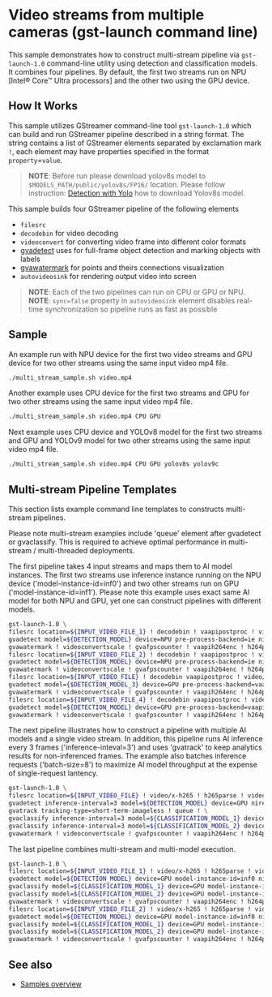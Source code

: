 # Video streams from multiple cameras (gst-launch command line)

This sample demonstrates how to construct multi-stream pipeline via `gst-launch-1.0` command-line utility using detection and classification models.
It combines four pipelines. By default, the first two streams run on NPU [Intel® Core™ Ultra processors] and the other two using the GPU device.

## How It Works
This sample utilizes GStreamer command-line tool `gst-launch-1.0` which can build and run GStreamer pipeline described in a string format.
The string contains a list of GStreamer elements separated by exclamation mark `!`, each element may have properties specified in the format `property`=`value`.

> **NOTE**: Before run please download yolov8s model to `$MODELS_PATH/public/yolov8s/FP16/` location.
Please follow instruction: [Detection with Yolo](./gst_launch/detection_with_yolo/README.md) how to download Yolov8s model.

This sample builds four GStreamer pipeline of the following elements
* `filesrc`
* `decodebin` for video decoding
* `videoconvert` for converting video frame into different color formats
* [gvadetect](https://dlstreamer.github.io/elements/gvadetect.html) uses for full-frame object detection and marking objects with labels
* [gvawatermark](https://dlstreamer.github.io/elements/gvawatermark.html) for points and theirs connections visualization
* `autovideosink` for rendering output video into screen
> **NOTE**: Each of the two pipelines can run on CPU or GPU or NPU.
> **NOTE**: `sync=false` property in `autovideosink` element disables real-time synchronization so pipeline runs as fast as possible

## Sample
An example run with NPU device for the first two video streams and GPU device for two other streams using the same input video mp4 file.

```sh
./multi_stream_sample.sh video.mp4
```

Another example uses CPU device for the first two streams and GPU for two other streams using the same input video mp4 file.

```sh
./multi_stream_sample.sh video.mp4 CPU GPU
```

Next example uses CPU device and YOLOv8 model for the first two streams and GPU and YOLOv9 model for two other streams using the same input video mp4 file.

```sh
./multi_stream_sample.sh video.mp4 CPU GPU yolov8s yolov9c
```

## Multi-stream Pipeline Templates
This section lists example command line templates to constructs multi-stream pipelines. 

Please note multi-stream examples include 'queue' element after gvadetect or gvaclassify. 
This is required to achieve optimal performance in multi-stream / multi-threaded deployments. 

The first pipeline takes 4 input streams and maps them to AI model instances. 
The first two streams use inference instance running on the NPU device ('model-instance-id=inf0') and two other streams run on GPU ('model-instance-id=inf1').
Please note this example uses exact same AI model for both NPU and GPU, yet one can construct pipelines with different models.

```sh
gst-launch-1.0 \
filesrc location=${INPUT_VIDEO_FILE_1} ! decodebin ! vaapipostproc ! video/x-raw(memory:VASurface) ! \
gvadetect model=${DETECTION_MODEL} device=NPU pre-process-backend=ie nireq=4 model-instance-id=inf0 ! queue ! \
gvawatermark ! videoconvertscale ! gvafpscounter ! vaapih264enc ! h264parse ! mp4mux ! filesink location=${OUTPUT_VIDEO_FILE_1} \
filesrc location=${INPUT_VIDEO_FILE_2} ! decodebin ! vaapipostproc ! video/x-raw(memory:VASurface) ! \
gvadetect model=${DETECTION_MODEL} device=NPU pre-process-backend=ie nireq=4 model-instance-id=inf0 ! queue ! \
gvawatermark ! videoconvertscale ! gvafpscounter ! vaapih264enc ! h264parse ! mp4mux ! filesink location=${OUTPUT_VIDEO_FILE_2} \
filesrc location=${INPUT_VIDEO_FILE} ! decodebin vaapipostproc ! video/x-raw(memory:VASurface) ! 
gvadetect model={$DETECTION_MODEL_3} device=GPU pre-process-backend=vaapi-surface-sharing nireq=4 model-instance-id=inf1 ! queue ! \
gvawatermark ! videoconvertscale ! gvafpscounter ! vaapih264enc ! h264parse ! mp4mux ! filesink location=${OUTPUT_VIDEO_FILE_3} \
filesrc location=${INPUT_VIDEO_FILE_4} ! decodebin vaapipostproc ! video/x-raw(memory:VASurface) ! 
gvadetect model=${DETECTION_MODEL} device=GPU pre-process-backend=vaapi-surface-sharing nireq=4 model-instance-id=inf1 ! queue ! \
gvawatermark ! videoconvertscale ! gvafpscounter ! vaapih264enc ! h264parse ! mp4mux ! filesink location=${OUTPUT_VIDEO_FILE_4}
```

The next pipeline illustrates how to construct a pipeline with multiple AI models and a single video stream.
In addition, this pipeline runs AI inference every 3 frames ('inference-inteval=3') and uses 'gvatrack' to keep analytics results for non-inferenced frames.
The example also batches inference requests ('batch-size=8') to maximize AI model throughput at the expense of single-request lantency.

```sh
gst-launch-1.0 \
filesrc location=${INPUT_VIDEO_FILE} ! video/x-h265 ! h265parse ! video/x-h265 ! vaapih265dec ! video/x-raw(memory:VASurface) ! \
gvadetect inference-interval=3 model=${DETECTION_MODEL} device=GPU nireq=4 batch-size=8 ie-config=PERFORMANCE_HINT=THROUGHPUT pre-process-backend=vaapi-surface-sharing ! queue ! \
gvatrack tracking-type=short-term-imageless ! queue ! \
gvaclassify inference-interval=3 model=${CLASSIFICATION_MODEL_1} device=GPU nireq=4 batch-size=8 ie-config=PERFORMANCE_HINT=THROUGHPUT pre-process-backend=vaapi-surface-sharing ! queue ! \
gvaclassify inference-interval=3 model=${CLASSIFICATION_MODEL_2} device=GPU nireq=4 batch-size=8 ie-config=PERFORMANCE_HINT=THROUGHPUT pre-process-backend=vaapi-surface-sharing ! queue ! \
gvawatermark ! videoconvertscale ! gvafpscounter ! vaapih264enc ! h264parse ! mp4mux ! filesink location=${OUTPUT_VIDEO_FILE}
```

The last pipeline combines multi-stream and multi-model execution.

```sh
gst-launch-1.0 \
filesrc location=${INPUT_VIDEO_FILE_1} ! video/x-h265 ! h265parse ! video/x-h265 ! vaapih265dec ! video/x-raw(memory:VASurface) ! \
gvadetect model=${DETECTION_MODEL} device=GPU model-instance-id=inf0 nireq=4 batch-size=8 ie-config=PERFORMANCE_HINT=THROUGHPUT pre-process-backend=vaapi-surface-sharing ! queue ! \
gvaclassify model=${CLASSIFICATION_MODEL_1} device=GPU model-instance-id=inf1 nireq=4 batch-size=8 ie-config=PERFORMANCE_HINT=THROUGHPUT pre-process-backend=vaapi-surface-sharing ! queue ! \
gvaclassify model=${CLASSIFICATION_MODEL_2} device=GPU model-instance-id=inf2 nireq=4 batch-size=8 ie-config=PERFORMANCE_HINT=THROUGHPUT pre-process-backend=vaapi-surface-sharing ! queue ! \ 
gvawatermark ! videoconvertscale ! gvafpscounter ! vaapih264enc ! h264parse ! mp4mux ! filesink location=${OUTPUT_VIDEO_FILE_1} \
filesrc location=${INPUT_VIDEO_FILE_2} ! video/x-h265 ! h265parse ! video/x-h265 ! vaapih265dec ! video/x-raw(memory:VASurface) ! \
gvadetect model=${DETECTION_MODEL} device=GPU model-instance-id=inf0 nireq=4 batch-size=8 ie-config=PERFORMANCE_HINT=THROUGHPUT pre-process-backend=vaapi-surface-sharing ! queue ! \
gvaclassify model=${CLASSIFICATION_MODEL_1} device=GPU model-instance-id=inf1 nireq=4 batch-size=8 ie-config=PERFORMANCE_HINT=THROUGHPUT pre-process-backend=vaapi-surface-sharing ! queue ! \
gvaclassify model=${CLASSIFICATION_MODEL_2} device=GPU model-instance-id=inf2 nireq=4 batch-size=8 ie-config=PERFORMANCE_HINT=THROUGHPUT pre-process-backend=vaapi-surface-sharing ! queue ! \ 
gvawatermark ! videoconvertscale ! gvafpscounter ! vaapih264enc ! h264parse ! mp4mux ! filesink location=${OUTPUT_VIDEO_FILE_2}
```

## See also
* [Samples overview](../../README.md)

